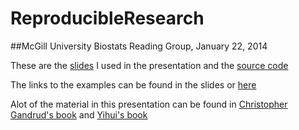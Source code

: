 ReproducibleResearch
====================

##McGill University Biostats Reading Group, January 22, 2014

These are the [slides](slides/rrslides.pdf) I used in the presentation and the [source code](slides/rrslides.Rnw)

The links to the examples can be found in the slides or [here](examples)

Alot of the material in this presentation can be found in [Christopher Gandrud's book](https://github.com/christophergandrud?source=cc) and [Yihui's book](https://github.com/yihui)
